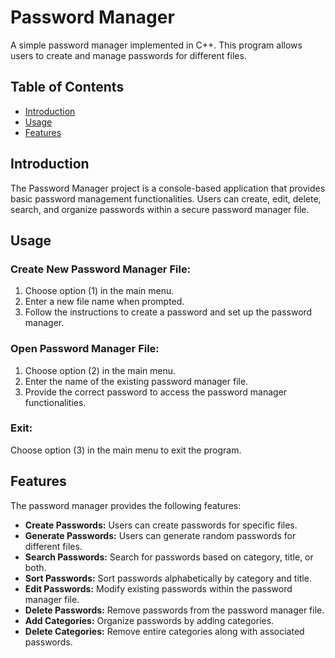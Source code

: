 # Password Manager

A simple password manager implemented in C++. This program allows users to create and manage passwords for different files.

## Table of Contents

- [Introduction](#introduction)
- [Usage](#usage)
- [Features](#features)

## Introduction

The Password Manager project is a console-based application that provides basic password management functionalities. Users can create, edit, delete, search, and organize passwords within a secure password manager file.

## Usage

### Create New Password Manager File:

1. Choose option (1) in the main menu.
2. Enter a new file name when prompted.
3. Follow the instructions to create a password and set up the password manager.

### Open Password Manager File:

1. Choose option (2) in the main menu.
2. Enter the name of the existing password manager file.
3. Provide the correct password to access the password manager functionalities.

### Exit:

Choose option (3) in the main menu to exit the program.

## Features

The password manager provides the following features:

- **Create Passwords:** Users can create passwords for specific files.
- **Generate Passwords:** Users can generate random passwords for different files.
- **Search Passwords:** Search for passwords based on category, title, or both.
- **Sort Passwords:** Sort passwords alphabetically by category and title.
- **Edit Passwords:** Modify existing passwords within the password manager file.
- **Delete Passwords:** Remove passwords from the password manager file.
- **Add Categories:** Organize passwords by adding categories.
- **Delete Categories:** Remove entire categories along with associated passwords.
